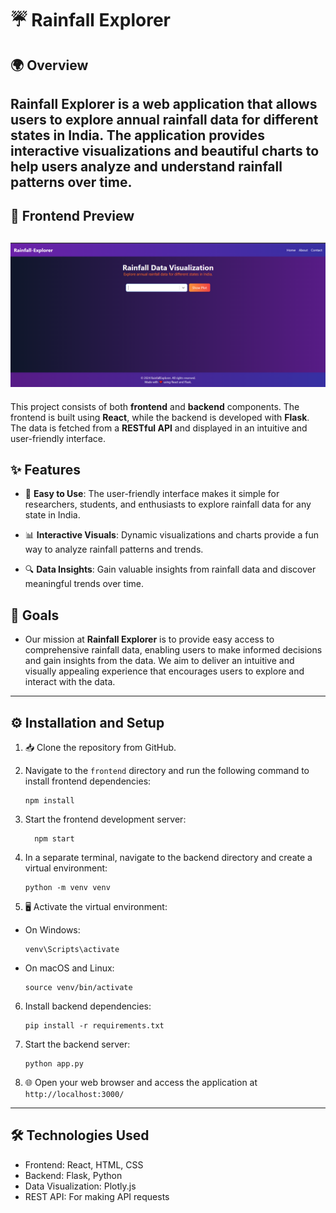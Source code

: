 # ☔ Rainfall Explorer

## 🌍 Overview

**Rainfall Explorer** is a web application that allows users to explore annual rainfall data for different states in India. The application provides **interactive visualizations** and **beautiful charts** to help users analyze and understand rainfall patterns over time.
---
## 🌟 Frontend Preview
![Frontend](rainfall/build/Frontend.png)
---
This project consists of both **frontend** and **backend** components. The frontend is built using **React**, while the backend is developed with **Flask**. The data is fetched from a **RESTful API** and displayed in an intuitive and user-friendly interface.

## ✨ Features

- 🎨 **Easy to Use**: The user-friendly interface makes it simple for researchers, students, and enthusiasts to explore rainfall data for any state in India.

- 📊 **Interactive Visuals**: Dynamic visualizations and charts provide a fun way to analyze rainfall patterns and trends.

- 🔍 **Data Insights**: Gain valuable insights from rainfall data and discover meaningful trends over time.

## 🎯 Goals

- Our mission at **Rainfall Explorer** is to provide easy access to comprehensive rainfall data, enabling users to make informed decisions and gain insights from the data. We aim to deliver an intuitive and visually appealing experience that encourages users to explore and interact with the data.
---
## ⚙️ Installation and Setup

1. 📥 Clone the repository from GitHub.

2. Navigate to the `frontend` directory and run the following command to install frontend dependencies:
   ``` 
   npm install 
3. Start the frontend development server:
    ```
      npm start
4. In a separate terminal, navigate to the backend directory and create a virtual environment:
   ```
   python -m venv venv
5. 🖥️ Activate the virtual environment:

- On Windows:
   ```
   venv\Scripts\activate
- On macOS and Linux:
  ``` 
  source venv/bin/activate
6. Install backend dependencies:
   ```
   pip install -r requirements.txt
7. Start the backend server:
   ```
   python app.py
8. 🌐 Open your web browser and access the application at `http://localhost:3000/`

---
## 🛠️ Technologies Used
- Frontend: React, HTML, CSS
- Backend: Flask, Python
- Data Visualization: Plotly.js
- REST API: For making API requests
      
